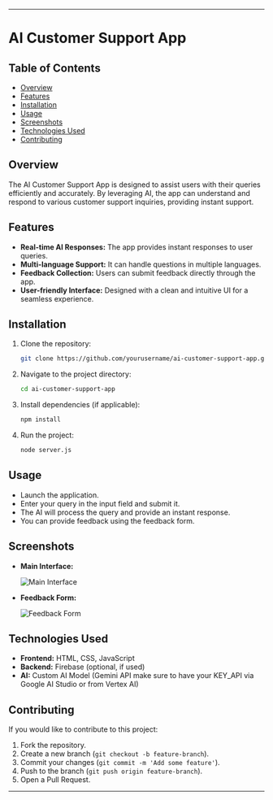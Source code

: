 
---

# AI Customer Support App

## Table of Contents

- [Overview](#overview)
- [Features](#features)
- [Installation](#installation)
- [Usage](#usage)
- [Screenshots](#screenshots)
- [Technologies Used](#technologies-used)
- [Contributing](#contributing)

## Overview

The AI Customer Support App is designed to assist users with their queries efficiently and accurately. By leveraging AI, the app can understand and respond to various customer support inquiries, providing instant support.

## Features

- **Real-time AI Responses:** The app provides instant responses to user queries.
- **Multi-language Support:** It can handle questions in multiple languages.
- **Feedback Collection:** Users can submit feedback directly through the app.
- **User-friendly Interface:** Designed with a clean and intuitive UI for a seamless experience.

## Installation

1. Clone the repository:
   ```bash
   git clone https://github.com/yourusername/ai-customer-support-app.git
   ```
2. Navigate to the project directory:
   ```bash
   cd ai-customer-support-app
   ```
3. Install dependencies (if applicable):
   ```bash
   npm install
   ```
4. Run the project:
   ```bash
   node server.js
   ```

## Usage

- Launch the application.
- Enter your query in the input field and submit it.
- The AI will process the query and provide an instant response.
- You can provide feedback using the feedback form.

## Screenshots


- **Main Interface:**

  ![Main Interface](images/main-interface.png)

- **Feedback Form:**

  ![Feedback Form](images/feedback-form.png)

## Technologies Used

- **Frontend:** HTML, CSS, JavaScript
- **Backend:** Firebase (optional, if used)
- **AI:** Custom AI Model (Gemini API make sure to have your KEY_API via Google AI Studio or from Vertex AI)

## Contributing

If you would like to contribute to this project:

1. Fork the repository.
2. Create a new branch (`git checkout -b feature-branch`).
3. Commit your changes (`git commit -m 'Add some feature'`).
4. Push to the branch (`git push origin feature-branch`).
5. Open a Pull Request.

---

